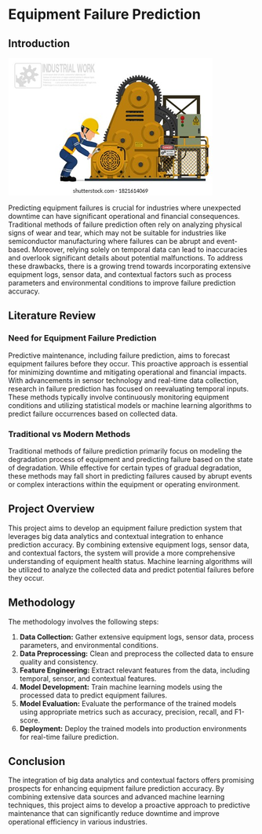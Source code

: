 # Equipment Failure Prediction

## Introduction

![Image Description](/Images/machinerepair.jpg)

Predicting equipment failures is crucial for industries where unexpected downtime can have significant operational and financial consequences. Traditional methods of failure prediction often rely on analyzing physical signs of wear and tear, which may not be suitable for industries like semiconductor manufacturing where failures can be abrupt and event-based. Moreover, relying solely on temporal data can lead to inaccuracies and overlook significant details about potential malfunctions. To address these drawbacks, there is a growing trend towards incorporating extensive equipment logs, sensor data, and contextual factors such as process parameters and environmental conditions to improve failure prediction accuracy.

## Literature Review

### Need for Equipment Failure Prediction

Predictive maintenance, including failure prediction, aims to forecast equipment failures before they occur. This proactive approach is essential for minimizing downtime and mitigating operational and financial impacts. With advancements in sensor technology and real-time data collection, research in failure prediction has focused on reevaluating temporal inputs. These methods typically involve continuously monitoring equipment conditions and utilizing statistical models or machine learning algorithms to predict failure occurrences based on collected data.

### Traditional vs Modern Methods

Traditional methods of failure prediction primarily focus on modeling the degradation process of equipment and predicting failure based on the state of degradation. While effective for certain types of gradual degradation, these methods may fall short in predicting failures caused by abrupt events or complex interactions within the equipment or operating environment.

## Project Overview

This project aims to develop an equipment failure prediction system that leverages big data analytics and contextual integration to enhance prediction accuracy. By combining extensive equipment logs, sensor data, and contextual factors, the system will provide a more comprehensive understanding of equipment health status. Machine learning algorithms will be utilized to analyze the collected data and predict potential failures before they occur.

## Methodology

The methodology involves the following steps:

1. **Data Collection:** Gather extensive equipment logs, sensor data, process parameters, and environmental conditions.
2. **Data Preprocessing:** Clean and preprocess the collected data to ensure quality and consistency.
3. **Feature Engineering:** Extract relevant features from the data, including temporal, sensor, and contextual features.
4. **Model Development:** Train machine learning models using the processed data to predict equipment failures.
5. **Model Evaluation:** Evaluate the performance of the trained models using appropriate metrics such as accuracy, precision, recall, and F1-score.
6. **Deployment:** Deploy the trained models into production environments for real-time failure prediction.

## Conclusion

The integration of big data analytics and contextual factors offers promising prospects for enhancing equipment failure prediction accuracy. By combining extensive data sources and advanced machine learning techniques, this project aims to develop a proactive approach to predictive maintenance that can significantly reduce downtime and improve operational efficiency in various industries.
